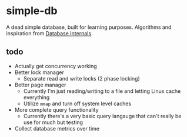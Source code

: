 # simple-db

A dead simple database, built for learning purposes. Algorithms and inspiration from
[Database Internals](https://www.oreilly.com/library/view/database-internals/9781492040330/).

## todo

- Actually get concurrency working
- Better lock manager
  - Separate read and write locks (2 phase locking)
- Better page manager
  - Currently I'm just reading/writing to a file and letting Linux cache everything
  - Utilize `mmap` and turn off system level caches
- More complete query functionality
  - Currently there's a very basic query langauge that can't really be use for much but testing
- Collect database metrics over time

